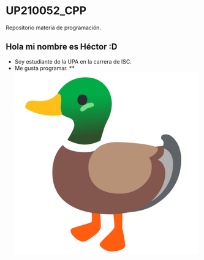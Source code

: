 # UP210052_CPP
Repositorio materia de programación.
## __Hola mi nombre es Héctor :D__
* Soy estudiante de la UPA en la carrera de ISC.
* Me gusta programar. **
![Foto de pato](imagenes/pato.png)
